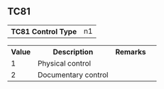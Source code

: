 ## TC81
<table>
 <tr>
  <th>
   TC81 Control Type
  </th>
  <td>
   n1
  </td>
 </tr>
</table>
<table>
 <tr>
  <th>
   Value
  </th>
  <th>
   Description
  </th>
  <th>
   Remarks
  </th>
 </tr>
 <tr>
  <td>
   1
  </td>
  <td>
   Physical control
  </td>
  <td>
  </td>
  <td>
  </td>
 </tr>
 <tr>
  <td>
   2
  </td>
  <td>
   Documentary control
  </td>
  <td>
  </td>
  <td>
  </td>
 </tr>
</table>
